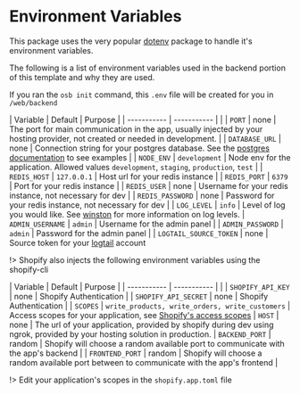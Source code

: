 # Environment Variables

This package uses the very popular [dotenv](https://www.npmjs.com/package/dotenv) package to handle it's environment variables.

The following is a list of environment variables used in the backend portion of this template and why they are used.

If you ran the `osb init` command, this `.env` file will be created for you in `/web/backend`

| Variable      | Default | Purpose |
| ----------- | ----------- | |
| `PORT` | none | The port for main communication in the app, usually injected by your hosting provider, not created or needed in development. |
| `DATABASE_URL` | none   | Connection string for your postgres database. See the [postgres documentation](https://www.postgresql.org/docs/current/libpq-connect.html#LIBPQ-CONNSTRING) to see examples |
| `NODE_ENV`   | `development` | Node env for the application. Allowed values `development`, `staging`, `production`, `test` |
| `REDIS_HOST` | `127.0.0.1` | Host url for your redis instance |
| `REDIS_PORT` | `6379` | Port for your redis instance |
| `REDIS_USER` | none | Username for your redis instance, not necessary for dev |
| `REDIS_PASSWORD` | none | Password for your redis instance, not necessary for dev |
| `LOG_LEVEL` | `info` | Level of log you would like. See [winston](https://www.npmjs.com/package/winston#logging) for more information on log levels.
| `ADMIN_USERNAME` | `admin` | Username for the admin panel |
| `ADMIN_PASSWORD` | `admin` | Password for the admin panel |
| `LOGTAIL_SOURCE_TOKEN` | none | Source token for your [logtail](https://betterstack.com/logtail) account

!> Shopify also injects the following environment variables using the shopify-cli

| Variable      | Default | Purpose |
| ----------- | ----------- | |
| `SHOPIFY_API_KEY` | none | Shopify Authentication |
| `SHOPIFY_API_SECRET` | none | Shopify Authentication |
| `SCOPES` | `write_products, write_orders, write_customers` | Access scopes for your application, see [Shopify's access scopes](https://shopify.dev/api/usage/access-scopes)
| `HOST` | none | The url of your application, provided by shopify during dev using ngrok, provided by your hosting solution in production.
| `BACKEND_PORT` | random | Shopify will choose a random available port to communicate with the app's backend |
| `FRONTEND_PORT` | random | Shopify will choose a random available port between to communicate with the app's frontend |

!> Edit your application's scopes in the `shopify.app.toml` file